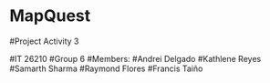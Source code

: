 # MapQuest

#Project Activity 3

#IT 26210
#Group 6
#Members:
#Andrei Delgado
#Kathlene Reyes
#Samarth Sharma
#Raymond Flores
#Francis Taiño